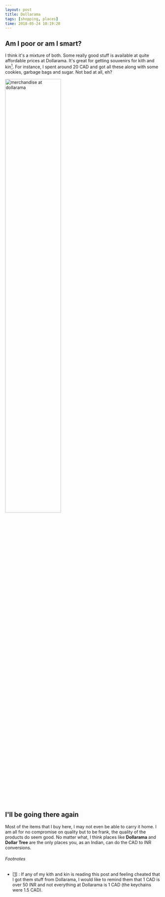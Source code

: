 ```yaml
---
layout: post
title: Dollarama
tags: [shopping, places]
time: 2018-05-24 10:19:20
---
```


## Am I poor or am I smart?

I think it's a mixture of both. Some really good stuff is available at quite affordable prices at Dollarama. It's great for getting souvenirs for kith and kin<a href="#note1" id="note1ref"><sup>1</sup></a>. <!--more--> For instance, I spent around 20 CAD and got all these along with some cookies, garbage bags and sugar. Not bad at all, eh?

<img src="{{site.baseurl}}/images/dollarama.jpg" alt="merchandise at dollarama" style="width: 60%">

## I'll be going there again

Most of the items that I buy here, I may not even be able to carry it home. I am all for no compromise on quality but to be frank, the quality of the products do seem good. No matter what, I think places like **Dollarama** and **Dollar Tree** are the only places you, as an Indian, can do the CAD to INR conversions.

###### Footnotes
* [<a id="note1" href="#note1ref">1</a>] : If any of my kith and kin is reading this post and feeling cheated that I got them stuff from Dollarama, I would like to remind them that 1 CAD is over 50 INR and not everything at Dollarama is 1 CAD (the keychains were 1.5 CAD).